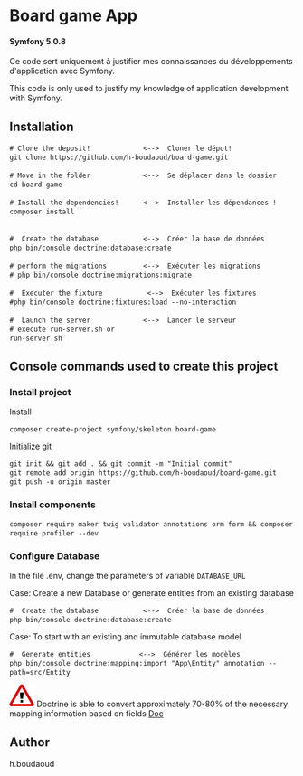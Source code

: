 # Board game App
#### Symfony 5.0.8
Ce code sert uniquement à justifier mes connaissances du développements d'application avec Symfony.

This code is only used to justify my knowledge of application development with Symfony.


## Installation
```
# Clone the deposit!             <-->  Cloner le dépot!
git clone https://github.com/h-boudaoud/board-game.git

# Move in the folder             <-->  Se déplacer dans le dossier
cd board-game

# Install the dependencies!      <-->  Installer les dépendances !
composer install


#  Create the database           <-->  Créer la base de données
php bin/console doctrine:database:create

# perform the migrations         <-->  Exécuter les migrations
# php bin/console doctrine:migrations:migrate

#  Executer the fixture           <-->  Exécuter les fixtures
#php bin/console doctrine:fixtures:load --no-interaction

#  Launch the server             <-->  Lancer le serveur 
# execute run-server.sh or
run-server.sh
```

##  Console commands used to create this project 
### Install project
Install
```
composer create-project symfony/skeleton board-game
```
Initialize git 
```
git init && git add . && git commit -m "Initial commit"
git remote add origin https://github.com/h-boudaoud/board-game.git
git push -u origin master
```
### Install components
```
composer require maker twig validator annotations orm form && composer require profiler --dev

```
### Configure Database
In the file .env, change the parameters of variable  `DATABASE_URL`

Case:  Create a new Database or generate entities from an existing database
```
#  Create the database           <-->  Créer la base de données
php bin/console doctrine:database:create
```

Case: To start with an existing and immutable database model

```
#  Generate entities            <-->  Générer les modèles
php bin/console doctrine:mapping:import "App\Entity" annotation --path=src/Entity
```
<span class="height:20px;">![alt text](./!.png  "Warning")</span>
Doctrine is able to convert approximately 70-80% of the necessary mapping information based on fields
[Doc](https://symfony.com/doc/current/doctrine/reverse_engineering.html)







## Author
h.boudaoud



